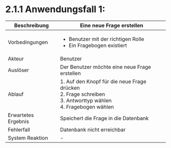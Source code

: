 # 2.1.1 Anwendungsfall 1: 

| Beschreibung | Eine neue Frage erstellen |
| ------------- | --- |
| Vorbedingungen | <ul><li> Benutzer mit der richtigen Rolle </li> <li> Ein Fragebogen existiert</li></ul> |
| Akteur | Benutzer |
| Auslöser | Der Benutzer möchte eine neue Frage erstellen |
| Ablauf | 1. Auf den Knopf für die neue Frage drücken <br/> 2. Frage schreiben <br/> 3. Antworttyp wählen <br/> 4. Fragebogen wählen |
| Erwartetes Ergebnis | Speichert die Frage in die Datenbank |
| Fehlerfall | Datenbank nicht erreichbar |
| System Reaktion | - |
